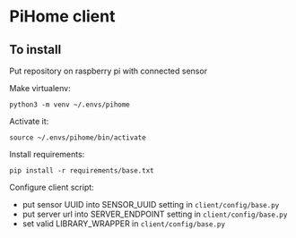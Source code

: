 # PiHome client

## To install

Put repository on raspberry pi with connected sensor

Make virtualenv:

`python3 -m venv ~/.envs/pihome`

Activate it:

`source ~/.envs/pihome/bin/activate`

Install requirements:

`pip install -r requirements/base.txt`

Configure client script:

* put sensor UUID into SENSOR_UUID setting in `client/config/base.py`
* put server url into SERVER_ENDPOINT setting in `client/config/base.py`
* set valid LIBRARY_WRAPPER in `client/config/base.py`

